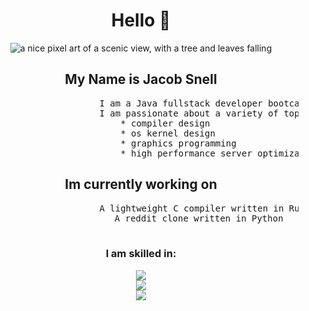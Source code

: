 <div align="center">
  <h1>Hello 👋</h1>
  <img src="https://i.imgur.com/mBOLoZc.gif" alt="a nice pixel art of a scenic view, with a tree and leaves falling"></img>


    
## My Name is Jacob Snell
<pre align="left">
                      I am a Java fullstack developer bootcamp graduate
                      I am passionate about a variety of topics, most prevalent being:
                          * compiler design
                          * os kernel design
                          * graphics programming
                          * high performance server optimization
</pre>

## Im currently working on
  
<pre>
                      A lightweight C compiler written in Rust
                      A reddit clone written in Python

</pre>
  
### I am skilled in:
  <div align="center">
    <a href="https://skillicons.dev">
      <img src="https://skillicons.dev/icons?i=rust,python,java,javascript,typescript,git,linux" /><br>
      <img src="https://skillicons.dev/icons?i=angular,arduino,aws,django,html,css,eclipse" /><br>
      <img src="https://skillicons.dev/icons?i=github,gradle,heroku,mysql,postman,spring,threejs" /><br>
    </a>
  </div>

</div>

